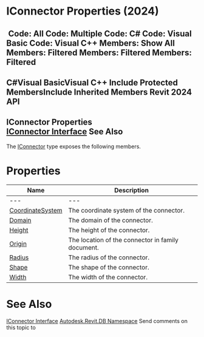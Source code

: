 # IConnector Properties (2024)

﻿
 Code: All Code: Multiple Code: C# Code: Visual Basic Code: Visual C++  Members: Show All Members: Filtered Members: Filtered Members: Filtered   
---  
C#Visual BasicVisual C++
Include Protected MembersInclude Inherited Members
Revit 2024 API  
---  
IConnector Properties  
[IConnector Interface](d5c02879-947d-d177-9c9a-52f662371da7.md "IConnector Interface") See Also  
---  
The [IConnector](d5c02879-947d-d177-9c9a-52f662371da7.md "IConnector Interface") type exposes the following members.
# Properties
| Name | Description |
| --- | --- |
| --- | --- | --- |
| [CoordinateSystem](83c23e11-64cf-0d4c-1233-d90f69c7de8e.md "CoordinateSystem Property") | The coordinate system of the connector. |
| [Domain](07b258fc-79c0-5544-6c99-1b77b464fbc8.md "Domain Property") | The domain of the connector. |
| [Height](6ae0a4c9-f867-d9c3-686f-464c62c1d0ed.md "Height Property") | The height of the connector. |
| [Origin](5e8de3db-f3b3-033b-2825-a10df6523ec1.md "Origin Property") | The location of the connector in family document. |
| [Radius](99f43e48-6cae-b62c-5928-7b68682d9a42.md "Radius Property") | The radius of the connector. |
| [Shape](68a666d3-3e85-d597-f409-da056e7b2e2b.md "Shape Property") | The shape of the connector. |
| [Width](92181844-bac8-96ab-eeac-bf4e62339f82.md "Width Property") | The width of the connector. |

# See Also
[IConnector Interface](d5c02879-947d-d177-9c9a-52f662371da7.md "IConnector Interface")
[Autodesk.Revit.DB Namespace](87546ba7-461b-c646-cbb1-2cb8f5bff8b2.md "Autodesk.Revit.DB Namespace")
Send comments on this topic to 